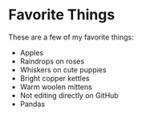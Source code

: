 # Favorite Things

These are a few of my favorite things:

- Apples
- Raindrops on roses
- Whiskers on cute puppies
- Bright copper kettles
- Warm woolen mittens
- Not editing directly on GitHub
- Pandas
